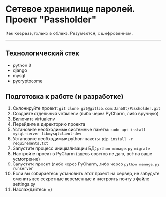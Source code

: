 Сетевое хранилище паролей. Проект "Passholder"
===================


Как keepass, только в облаке. Разумеется, с шифрованием.

----------


Технологический стек
-------------
- python 3
- django
- mysql
- pycryptodome

Подготовка к работе (и разработке)
-------------
1. Склонируйте проект: `git clone git@gitlab.com:Janb0t/Passholder.git`
2. Создайте отдельный virtualenv (либо через PyCharm, либо вручную)
3. Включите virtualenv
4. Перейдите в директорию проекта
5. Установите необходимые системные пакеты: `sudo apt install mysql-server libmysqlclient-dev`
6. Установите необходимые python-пакеты: `pip install -r requirements.txt`
7. Запустите процесс инициализации БД: `python manage.py migrate`
8. Настройте проект в PyCharm (здесь советов не даю, всё на ваше усмотрение)
9. Запустите проект (либо через PyCharm, либо через `python manage.py runserver`
10. Если вы собираетесь установить этот проект на сервер, не забудьте сменить все секретные переменные и настроить почту в файле settings.py 
11. Наслаждайтесь =)
